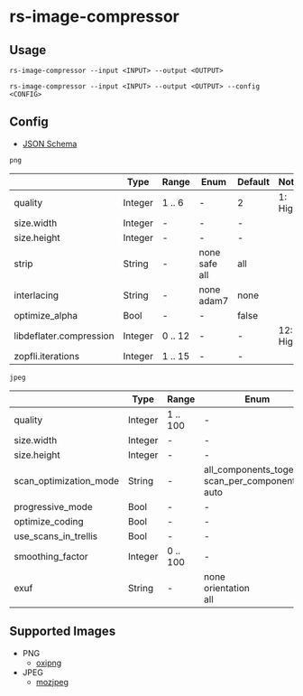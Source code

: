 # rs-image-compressor

## Usage

```text
rs-image-compressor --input <INPUT> --output <OUTPUT>
```

```text
rs-image-compressor --input <INPUT> --output <OUTPUT> --config <CONFIG>
```

## Config

* [JSON Schema](https://raw.githubusercontent.com/apple-x-co/rs-image-compressor/refs/heads/main/schema/schema.json)

`png`

|                         | Type    | Range   | Enum                  | Default | Note     |
|-------------------------|---------|---------|-----------------------|---------|----------|
| quality                 | Integer | 1 .. 6  | -                     | 2       | 1: High  |
| size.width              | Integer | -       | -                     | -       |          |
| size.height             | Integer | -       | -                     | -       |          |
| strip                   | String  | -       | none<br/>safe<br/>all | all     |          |
| interlacing             | String  | -       | none<br/>adam7        | none    |          |
| optimize_alpha          | Bool    | -       | -                     | false   |          |
| libdeflater.compression | Integer | 0 .. 12 | -                     | -       | 12: High |
| zopfli.iterations       | Integer | 1 .. 15 | -                     | -       |          |

`jpeg`

|                        | Type    | Range    | Enum                                                    | Default                 | Note      |
|------------------------|---------|----------|---------------------------------------------------------|-------------------------|-----------|
| quality                | Integer | 1 .. 100 | -                                                       | 70                      | 100: High |
| size.width             | Integer | -        | -                                                       | -                       |           |
| size.height            | Integer | -        | -                                                       | -                       |           |
| scan_optimization_mode | String  | -        | all_components_together<br/>scan_per_component<br/>auto | all_components_together |           |
| progressive_mode       | Bool    | -        | -                                                       | false                   |           |
| optimize_coding        | Bool    | -        | -                                                       | true                    |           |
| use_scans_in_trellis   | Bool    | -        | -                                                       | false                   |           |
| smoothing_factor       | Integer | 0 .. 100 | -                                                       | 0                       |           |
| exuf                   | String  | -        | none<br/>orientation<br/>all                            | none                    |           |


## Supported Images

* PNG
  * [oxipng](https://crates.io/crates/oxipng)
* JPEG
  * [mozjpeg](https://crates.io/crates/mozjpeg)